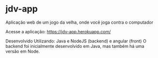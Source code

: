 # jdv-app
Aplicação web de um jogo da velha, onde você joga contra o computador

Acesse a aplicação: https://jdv-app.herokuapp.com/

Desenvolvido Utilizando: Java e NodeJS (backend) e angular (front)
O backend foi inicialmente desenvolvido em Java, mas também há uma versão em Node.

